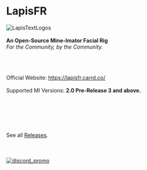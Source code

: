 # LapisFR
![LapisTextLogos](https://user-images.githubusercontent.com/23328833/180604590-5e0e7e43-9afa-495a-9f05-426158339102.png)
<br/> <br/> **An Open-Source Mine-Imator Facial Rig** <br/> *For the Community, by the Community.* <br/> <br/> <br/> <br/>



Official Website: https://lapisfr.carrd.co/ 
<br/> <br/> Supported MI Versions: **2.0 Pre-Release 3 and above.**
<br/> <br/> <br/> <br/> <br/> <br/> <br/> See all [Releases](https://github.com/JDButter/LapisFR/releases).
<br/> <br/> <br/> <br/> [![discord_promo](https://user-images.githubusercontent.com/23328833/180606726-54d8acea-7f81-4464-92b4-2fa324acae4f.png)](https://discord.gg/KkseTBdNZH)

